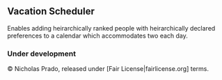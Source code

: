 ## Vacation Scheduler ##

Enables adding heirarchically ranked people with heirarchically declared preferences to a calendar which accommodates two each day.

### Under development ###

&copy; Nicholas Prado, released under [Fair License|fairlicense.org] terms.
